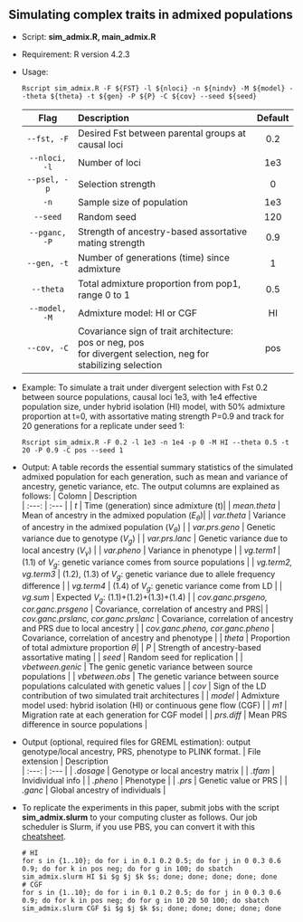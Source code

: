 ## Simulating complex traits in admixed populations
* Script: **sim_admix.R, main_admix.R**
* Requirement: R version 4.2.3
* Usage:
  ```
  Rscript sim_admix.R -F ${FST} -l ${nloci} -n ${nindv} -M ${model} --theta ${theta} -t ${gen} -P ${P} -C ${cov} --seed ${seed}
  ```

  | Flag | Description | Default 
  | :---: | :---  | :---: |
  | `--fst, -F` | Desired Fst between parental groups at causal loci | 0.2 | 
  | `--nloci, -l` | Number of loci | 1e3 |
  | `--psel, -p` | Selection strength | 0 |
  | `-n` | Sample size of population | 1e3 |
  | `--seed` | Random seed | 120 |
  | `--pganc, -P` | Strength of ancestry-based assortative mating strength | 0.9 |
  | `--gen, -t` | Number of generations (time) since admixture | 1 |
  | `--theta` | Total admixture proportion from pop1, range 0 to 1 | 0.5 |
  | `--model, -M` | Admixture model: HI or CGF  | HI |
  | `--cov, -C` | Covariance sign of trait architecture: pos or neg, pos <br />for divergent selection, neg for stabilizing selection | pos |


* Example: To simulate a trait under divergent selection with Fst 0.2 between source populations, causal loci 1e3, with 1e4 effective population size, under hybrid isolation (HI) model, with 50% admixture proportion at t=0, with assortative mating strength P=0.9 and track for 20 generations for a replicate under seed 1:
  ```
  Rscript sim_admix.R -F 0.2 -l 1e3 -n 1e4 -p 0 -M HI --theta 0.5 -t 20 -P 0.9 -C pos --seed 1
  ```

* Output: A table records the essential summary statistics of the simulated admixed population for each generation, such as mean and variance of ancestry, genetic variance, etc. The output columns are explained as follows:
  | Colomn | Description  
  | :---: | :---  |
  | _t_ | Time (generation) since admixture (t)|
  | _mean.theta_ | Mean of ancestry in the admixed population ($E_{\theta}$)|
  | _var.theta_ | Variance of ancestry in the admixed population ($V_{\theta}$) |
  | _var.prs.geno_ | Genetic variance due to genotype ($V_g$) |
  | _var.prs.lanc_ | Genetic variance due to local ancestry ($V_{\gamma}$) |
  | _var.pheno_ | Variance in phenotype |
  | _vg.term1_ | (1.1) of $V_g$: genetic variance comes from source populations |
  | _vg.term2, vg.term3_  | (1.2), (1.3) of $V_g$: genetic variance due to allele frequency difference |
  | _vg.term4_ | (1.4) of $V_g$: genetic variance come from LD |
  | _vg.sum_ | Expected $V_g$: (1.1)+(1.2)+(1.3)+(1.4) |
  | _cov.ganc.prsgeno, cor.ganc.prsgeno_ | Covariance, correlation of ancestry and PRS|
  | _cov.ganc.prslanc, cor.ganc.prslanc_ | Covariance, correlation of ancestry and PRS due to local ancestry |
  | _cov.ganc.pheno, cor.ganc.pheno_ | Covariance, correlation of ancestry and phenotype |
  | _theta_ | Proportion of total admixture proportion ${\theta}$|
  | _P_ | Strength of ancestry-based assortative mating |
  | _seed_ | Random seed for replication |
  | _vbetween.genic_ | The genic genetic variance between source populations |
  | _vbetween.obs_ | The genetic variance between source populations calculated with genetic values |
  | _cov_ | Sign of the LD contribution of two simulated trait architectures |
  | _model_ | Admixture model used: hybrid isolation (HI) or continuous gene flow (CGF) |
  | _m1_ | Migration rate at each generation for CGF model |
  | _prs.diff_ | Mean PRS difference in source populations |

* Output (optional, required files for GREML estimation): output genotype/local ancestry, PRS, phenotype to PLINK format.
  | File extension | Description  
  | :---: | :---  |
  | _.dosage_ | Genotype or local ancestry matrix |
  | _.tfam_ | Invidividual info |
  | _.pheno_ | Phenotype |
  | _.prs_ | Genetic value or PRS |
  | _.ganc_ | Global ancestry of individuals |

* To replicate the experiments in this paper, submit jobs with the script **sim_admix.slurm** to your computing cluster as follows. Our job scheduler is Slurm, if you use PBS, you can convert it with this [cheatsheet](https://www.msi.umn.edu/slurm/pbs-conversion).
  ```
  # HI
  for s in {1..10}; do for i in 0.1 0.2 0.5; do for j in 0 0.3 0.6 0.9; do for k in pos neg; do for g in 100; do sbatch sim_admix.slurm HI $i $g $j $k $s; done; done; done; done; done
  # CGF
  for s in {1..10}; do for i in 0.1 0.2 0.5; do for j in 0 0.3 0.6 0.9; do for k in pos neg; do for g in 10 20 50 100; do sbatch sim_admix.slurm CGF $i $g $j $k $s; done; done; done; done; done
  ```


  
